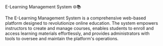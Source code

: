 


E-Learning Management System 🌐📚

The E-Learning Management System is a comprehensive web-based platform designed to revolutionize online education. The system empowers instructors to create and manage courses, enables students to enroll and access learning materials effortlessly, and provides administrators with tools to oversee and maintain the platform's operations.
